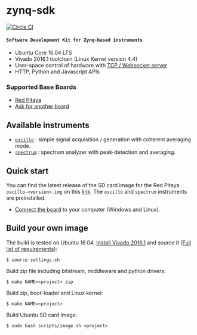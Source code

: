 # zynq-sdk

[![Circle CI](https://circleci.com/gh/Koheron/zynq-sdk.svg?style=shield)](https://circleci.com/gh/Koheron/zynq-sdk)

#### `Software Development Kit for Zynq-based instruments`

* Ubuntu Core 16.04 LTS
* Vivado 2016.1 toolchain (Linux Kernel version 4.4)
* User-space control of hardware with [TCP / Websocket server](https://github.com/Koheron/tcp-server)
* HTTP, Python and Javascript APIs

### Supported Base Boards

* [Red Pitaya](http://redpitaya.com)
* [Ask for another board](https://github.com/Koheron/zynq-sdk/issues/new)

## Available instruments

* [`oscillo`](https://github.com/Koheron/zynq-sdk/tree/master/projects/oscillo) : simple signal acquisition / generation with coherent averaging mode.
* [`spectrum`](https://github.com/Koheron/zynq-sdk/tree/master/projects/spectrum) : spectrum analyzer with peak-detection and averaging.

## Quick start

You can find the latest release of the SD card image for the Red Pitaya `oscillo-<version>.img` on this [link](https://github.com/Koheron/zynq-sdk/releases). The `oscillo` and `spectrum` instruments are preinstalled.

* [Connect the board](http://www.koheron.com/products/laser-development-kit/getting-started/) to your computer (Windows and Linux).

## Build your own image

The build is tested on Ubuntu 16.04.
[Install Vivado 2016.1](https://github.com/Koheron/zynq-sdk/issues/101) and source it ([Full list of requirements](https://github.com/Koheron/zynq-sdk/issues/117)):
```
$ source settings.sh
```

Build zip file including bitstream, middleware and python drivers:
```
$ make NAME=<project> zip
```

Build zip, boot-loader and Linux kernel:
```
$ make NAME=<project>
```

Build Ubuntu SD card image:
```
$ sudo bash scripts/image.sh <project>
```
